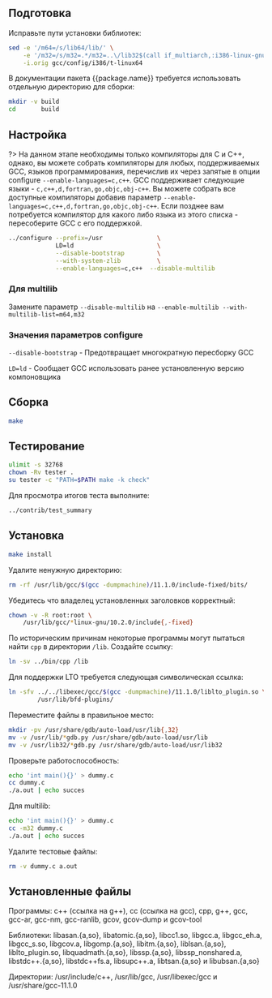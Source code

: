 <package-info :package="package" showsbu2></package-info>

<script>
		new Vue({
		el: '#main',
		data: { package: {} },
		mounted: function () {
				this.getPackage('gcc');
		},
		methods: {
			getPackage: function(name) {
					getPackage(name)
					.then(response => this.package = response);
			},
		}
  })
</script>

## Подготовка

Исправьте пути установки библиотек:

```bash
sed -e '/m64=/s/lib64/lib/' \
    -e '/m32=/s/m32=.*/m32=..\/lib32$(call if_multiarch,:i386-linux-gnu)/' \
    -i.orig gcc/config/i386/t-linux64
```

В документации пакета {{package.name}} требуется использовать отдельную директорию для сборки:

```bash
mkdir -v build
cd       build
```

## Настройка

?> На данном этапе необходимы только компиляторы для C и C++, однако, вы можете собрать компиляторы для любых, поддерживаемых GCC, языков программирования, перечислив их через запятые в опции configure `--enable-languages=c,c++`. GCC поддерживает следующие языки - `c,c++,d,fortran,go,objc,obj-c++`. Вы можете собрать все доступные компиляторы добавив параметр `--enable-languages=c,c++,d,fortran,go,objc,obj-c++`. Если позднее вам потребуется компилятор для какого либо языка из этого списка - пересоберите GCC с его поддержкой.

```bash
../configure --prefix=/usr               \
             LD=ld                       \
             --disable-bootstrap         \
             --with-system-zlib          \
             --enable-languages=c,c++  --disable-multilib
```

### Для multilib

Замените параметр `--disable-multilib` на `--enable-multilib --with-multilib-list=m64,m32 `

### Значения параметров configure

`--disable-bootstrap` - Предотвращает многократную пересборку GCC

`LD=ld` - Сообщает GCC использовать ранее установленную версию компоновщика

## Сборка


```bash
make
```
## Тестирование

```bash
ulimit -s 32768
chown -Rv tester . 
su tester -c "PATH=$PATH make -k check"
```

Для просмотра итогов теста выполните:

```bash
../contrib/test_summary
```

## Установка

```bash
make install
```

Удалите ненужную директорию:

```bash
rm -rf /usr/lib/gcc/$(gcc -dumpmachine)/11.1.0/include-fixed/bits/
```

Убедитесь что владелец установленных заголовков корректный:

```bash
chown -v -R root:root \
    /usr/lib/gcc/*linux-gnu/10.2.0/include{,-fixed}
```

По историческим причинам некоторые программы могут пытаться найти `cpp` в директории `/lib`. Создайте ссылку:

```bash
ln -sv ../bin/cpp /lib
```

Для поддержки LTO требуется следующая символическая ссылка:

```bash
ln -sfv ../../libexec/gcc/$(gcc -dumpmachine)/11.1.0/liblto_plugin.so \
        /usr/lib/bfd-plugins/
```

Переместите файлы в правильное место:

```bash
mkdir -pv /usr/share/gdb/auto-load/usr/lib{,32}
mv -v /usr/lib/*gdb.py /usr/share/gdb/auto-load/usr/lib
mv -v /usr/lib32/*gdb.py /usr/share/gdb/auto-load/usr/lib32
```

Проверьте работоспособность:

```bash
echo 'int main(){}' > dummy.c
cc dummy.c
./a.out | echo succes
```

Для multilib:

```bash
echo 'int main(){}' > dummy.c
cc -m32 dummy.c
./a.out | echo succes
```

Удалите тестовые файлы:

```bash
rm -v dummy.c a.out
```

## Установленные файлы

Программы:  c++ (ссылка на g++), cc (ссылка на gcc), cpp, g++, gcc, gcc-ar, gcc-nm, gcc-ranlib, gcov, gcov-dump и gcov-tool

Библиотеки:  libasan.{a,so}, libatomic.{a,so}, libcc1.so, libgcc.a, libgcc_eh.a, libgcc_s.so, libgcov.a, libgomp.{a,so}, libitm.{a,so}, liblsan.{a,so}, liblto_plugin.so, libquadmath.{a,so}, libssp.{a,so}, libssp_nonshared.a, libstdc++.{a,so}, libstdc++fs.a, libsupc++.a, libtsan.{a,so} и libubsan.{a,so}

Директории:  /usr/include/c++, /usr/lib/gcc, /usr/libexec/gcc и /usr/share/gcc-11.1.0
